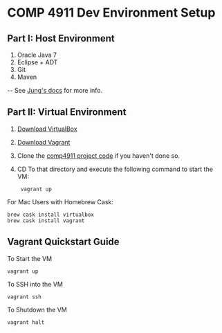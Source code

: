 # COMP 4911 Dev Environment Setup

## Part I: Host Environment

1. Oracle Java 7
2. Eclipse + ADT
3. Git
4. Maven

-- See [Jung's docs](https://drive.google.com/#folders/0BwUn12Wzvvu8cG0yQ0lncm1ESU0) for more info.

## Part II: Virtual Environment

1. [Download VirtualBox](https://www.virtualbox.org/wiki/Downloads)
2. [Download Vagrant](http://www.vagrantup.com/downloads.html)
3. Clone the [comp4911 project code](https://github.com/shsu/comp4911) if you haven't done so.
4. CD To that directory and execute the following command to start the VM:
  
        vagrant up

For Mac Users with Homebrew Cask:

    brew cask install virtualbox
    brew cask install vagrant
  
## Vagrant Quickstart Guide

To Start the VM

    vagrant up

To SSH into the VM
  
    vagrant ssh
  
To Shutdown the VM
  
    vagrant halt
 
